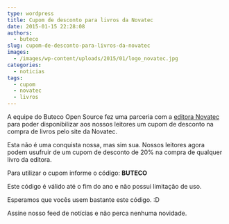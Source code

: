 ```yaml
---
type: wordpress
title: Cupom de desconto para livros da Novatec
date: 2015-01-15 22:28:08
authors:
  - buteco
slug: cupom-de-desconto-para-livros-da-novatec
images:
  - /images/wp-content/uploads/2015/01/logo_novatec.jpg
categories:
  - noticias
tags:
  - cupom
  - novatec
  - livros
---
```


A equipe do Buteco Open Source fez uma parceria com a <a href="http://novatec.com.br/">editora Novatec</a> para poder disponibilizar aos nossos leitores um cupom de desconto na compra de livros pelo site da Novatec.

Esta não é uma conquista nossa, mas sim sua. Nossos leitores agora podem usufruir de um cupom de desconto de 20% na compra de qualquer livro da editora.

Para utilizar o cupom informe o código: <strong>BUTECO</strong>

Este código é válido até o fim do ano e não possui limitação de uso.

Esperamos que vocês usem bastante este código. :D

Assine nosso feed de notícias e não perca nenhuma novidade.
